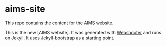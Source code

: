aims-site
=========
This repo contains the content for the AIMS website.

This is the new [AIMS website]. It was generated with
[Webshooter][aims-group/webshooter] and runs on Jekyll. It uses
Jekyll-bootstrap as a starting point.

[aims-group/webshooter]:     http://github.com/aims-group/webshooter
